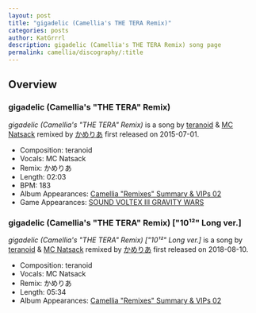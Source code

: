 ```yaml
---
layout: post
title: "gigadelic (Camellia's THE TERA Remix)"
categories: posts
author: KatGrrrl
description: gigadelic (Camellia's THE TERA Remix) song page
permalink: camellia/discography/:title
---
```


## Overview

### gigadelic (Camellia's "THE TERA" Remix)

*gigadelic (Camellia's "THE TERA" Remix)* is a song by [teranoid](#) & [MC Natsack](#) remixed by [かめりあ](/camellia) first released on 2015-07-01.

* Composition: teranoid
* Vocals: MC Natsack
* Remix: かめりあ
* Length: 02:03
* BPM: 183
* Album Appearances: [Camellia "Remixes" Summary & VIPs 02](/camellia/albums/Camellia-Remixes-Summary-VIPs-02)
* Game Appearances: [SOUND VOLTEX III GRAVITY WARS](https://remywiki.com/AC_SDVX_III)

### gigadelic (Camellia's "THE TERA" Remix) ["10¹²" Long ver.]

*gigadelic (Camellia's "THE TERA" Remix) \["10¹²" Long ver.\]* is a song by [teranoid](#) & [MC Natsack](#) remixed by [かめりあ](/camellia) first released on 2018-08-10.

* Composition: teranoid
* Vocals: MC Natsack
* Remix: かめりあ
* Length: 05:34
* Album Appearances: [Camellia "Remixes" Summary & VIPs 02](/camellia/albums/Camellia-Remixes-Summary-VIPs-02)
